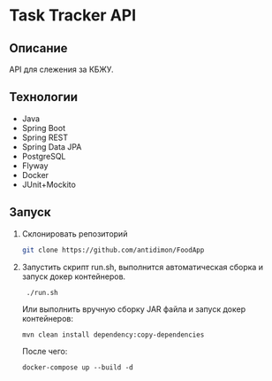 # Task Tracker API

## Описание

API для слежения за КБЖУ.


## Технологии

* Java
* Spring Boot
* Spring REST
* Spring Data JPA
* PostgreSQL
* Flyway
* Docker
* JUnit+Mockito

## Запуск

1. Склонировать репозиторий
    ```bash
    git clone https://github.com/antidimon/FoodApp
    ```
2. Запустить скрипт run.sh, выполнится автоматическая сборка и запуск докер контейнеров.

   ```bash
    ./run.sh
   ```
   Или выполнить вручную сборку JAR файла и запуск докер контейнеров:
   ```
   mvn clean install dependency:copy-dependencies
   ```
   После чего:
   ```
   docker-compose up --build -d
   ```
